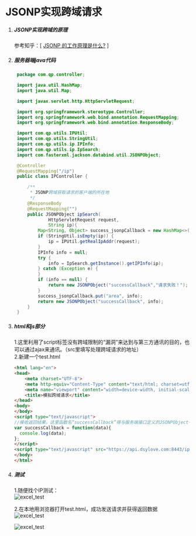# JSONP实现跨域请求

1. ##### JSONP实现跨域的原理
   参考知乎：[ [JSONP 的工作原理是什么?](https://www.zhihu.com/question/19966531) ]  
1. ##### 服务器端java代码
   ```java
    package com.qp.controller;

    import java.util.HashMap;
    import java.util.Map;

    import javax.servlet.http.HttpServletRequest;

    import org.springframework.stereotype.Controller;
    import org.springframework.web.bind.annotation.RequestMapping;
    import org.springframework.web.bind.annotation.ResponseBody;

    import com.qp.utils.IPUtil;
    import com.qp.utils.StringUtil;
    import com.qp.utils.ip.IPInfo;
    import com.qp.utils.ip.IpSearch;
    import com.fasterxml.jackson.databind.util.JSONPObject;

    @Controller
    @RequestMapping("/ip")
    public class IPController {

    	/**
    	 * JSONP跨域获取请求的客户端的所在地
    	 */
    	@ResponseBody
    	@RequestMapping("")
    	public JSONPObject ipSearch(
    			HttpServletRequest request,
    			String ip){
    		Map<String, Object> success_jsonpCallback = new HashMap<>();
    		if (StringUtil.isEmpty(ip)) {
    			ip = IPUtil.getRealIpAddr(request);
    		}
    		IPInfo info = null;
    		try {
    			info = IpSearch.getInstance().getIPInfo(ip);
    		} catch (Exception e) {
    		}
    		if (info == null) {
    			return new JSONPObject("successCallback","请求失败！");
    		}
    		success_jsonpCallback.put("area", info);
    		return new JSONPObject("successCallback", info);
    	}
    }

   ```

2. ##### html和js部分
    1.这里利用了script标签没有跨域限制的“漏洞”来达到与第三方通讯的目的，也可以通过ajax来通讯。（src里填写处理跨域请求的地址）   
    2.新建一个test.html
    ```html
    <html lang="en">
    <head>
    	<meta charset="UTF-8">
    	<meta http-equiv="Content-Type" content="text/html; charset=utf-8"/>
        <meta name="viewport" content="width=device-width, initial-scale=1.0, maximum-scale=1.0, user-scalable=0">
    	<title>模拟跨域请求</title>
    </head>
    <body>
    </body>
    <script type="text/javascript">
    //接收返回结果，这里函数名“successCallback”得与服务端接口定义的JSONPObject一致
    var successCallback = function(data){
      console.log(data);
    };
    </script>
    <script type="text/javascript" src="https://api.dsylove.com:8443/ip?ip=182.140.245.49&callback=successCallback"></script>
    </body>
    </html>
    ```


3. ##### 测试
   1.随便找个IP测试：    
   ![excel_test](https://qingpeng911.github.io/amWiki/images/article/ip.png)    

   2.在本地用浏览器打开test.html，成功发送请求并获得返回数据    
   ![excel_test](https://qingpeng911.github.io/amWiki/images/article/send.png)    
   
   ![excel_test](https://qingpeng911.github.io/amWiki/images/article/data.png)
